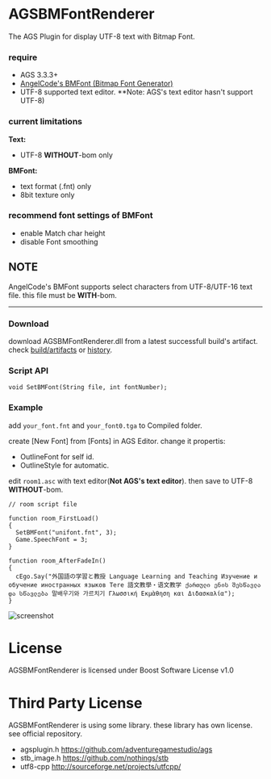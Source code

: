 # AGSBMFontRenderer

The AGS Plugin for display UTF-8 text with Bitmap Font.

### require

- AGS 3.3.3+
- [AngelCode's BMFont (Bitmap Font Generator)](http://www.angelcode.com/products/bmfont/)
- UTF-8 supported text editor. **Note: AGS's text editor hasn't support UTF-8)

### current limitations

**Text:**

- UTF-8 **WITHOUT**-bom only

**BMFont:**

- text format (.fnt) only
- 8bit texture only

### recommend font settings of BMFont

- enable Match char height
- disable Font smoothing


## NOTE

AngelCode's BMFont supports select characters from UTF-8/UTF-16 text file. this file must be **WITH**-bom.

----

### Download

download AGSBMFontRenderer.dll from a latest successfull build's artifact.
check [build/artifacts](https://ci.appveyor.com/project/bggd/agsbmfontrenderer/build/artifacts)
 or [history](https://ci.appveyor.com/project/bggd/agsbmfontrenderer/history).

### Script API

```
void SetBMFont(String file, int fontNumber);
```

### Example

add ```your_font.fnt``` and ```your_font0.tga``` to Compiled folder.

create [New Font] from [Fonts] in AGS Editor. 
change it propertis:

- OutlineFont for self id.
- OutlineStyle for automatic.

edit ```room1.asc``` with text editor(**Not AGS's text editor**). then save to UTF-8 **WITHOUT**-bom.

```
// room script file

function room_FirstLoad()
{
  SetBMFont("unifont.fnt", 3);
  Game.SpeechFont = 3;
}

function room_AfterFadeIn()
{
  cEgo.Say("外国語の学習と教授 Language Learning and Teaching Изучение и обучение иностранных языков Tere 語文教學・语文教学 ქართული ენის შესწავლა და სწავლება 말배우기와 가르치기 Γλωσσική Εκμὰθηση και Διδασκαλία");
}
```

![screenshot](https://pbs.twimg.com/media/CFxT9pRUUAAjUiY.png)

# License

AGSBMFontRenderer is licensed under Boost Software License v1.0

# Third Party License

AGSBMFontRenderer is using some library. these library has own license. see official repository.

- agsplugin.h https://github.com/adventuregamestudio/ags
- stb_image.h https://github.com/nothings/stb
- utf8-cpp http://sourceforge.net/projects/utfcpp/
